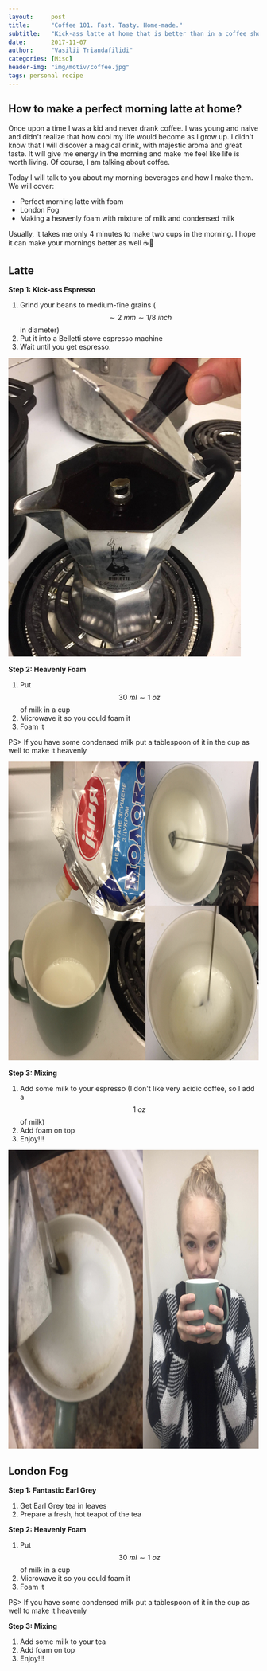 ```yaml
---
layout:     post
title:      "Coffee 101. Fast. Tasty. Home-made."
subtitle:   "Kick-ass latte at home that is better than in a coffee shop"
date:       2017-11-07
author:     "Vasilii Triandafilidi"
categories: [Misc]
header-img: "img/motiv/coffee.jpg"
tags: personal recipe
---
```



## How to make a perfect morning latte at home?


Once upon a time I was a kid and never drank coffee.
I was young and naive and didn't realize that how cool my life would become as I grow up. I didn't know that I will discover a magical drink, with majestic aroma and great taste. It will give me energy in the morning and make me feel like life is worth living. Of course, I am talking about coffee.

Today I will talk to you about my morning beverages and how I make them. We will cover:

* Perfect morning latte with foam
* London Fog
* Making a heavenly foam with mixture of milk and condensed milk

Usually, it takes me  only 4 minutes to make two cups in the morning. I hope it can make your mornings better as well ☕️👏

## Latte

__Step 1: Kick-ass Espresso__
1. Grind your beans to medium-fine grains ($$\sim 2\ mm \sim 1/8\ inch$$ in diameter)
2. Put it into a Belletti stove espresso machine
3. Wait until you get espresso.

<img src="/img/motiv/coffee/brewed_coffee.jpg" height="600px" />

__Step 2: Heavenly Foam__

1. Put $$30\  ml \sim 1\  oz$$ of milk in a cup
2. Microwave it so you could foam it
3. Foam it

PS> If you have some condensed milk put a tablespoon of it in the cup as well to make it heavenly

<img src="/img/motiv/coffee/milk.jpeg" height="600px" />

__Step 3: Mixing__

1. Add some milk to your espresso (I don't like very acidic coffee, so I add a $$1\ oz$$ of milk)
2. Add foam on top
3. Enjoy!!!

<img src="/img/motiv/coffee/final_image.jpeg" height="600px" />

## London Fog


__Step 1: Fantastic Earl Grey__

1. Get Earl Grey tea in leaves
2. Prepare a fresh, hot teapot of the tea

__Step 2: Heavenly Foam__

1. Put $$30\  ml \sim 1\  oz$$ of milk in a cup
2. Microwave it so you could foam it
3. Foam it

PS> If you have some condensed milk put a tablespoon of it in the cup as well to make it heavenly

__Step 3: Mixing__

1. Add some milk to your tea
2. Add foam on top
3. Enjoy!!!
